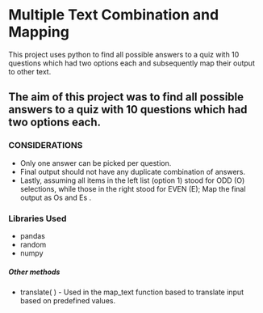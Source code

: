 # Multiple Text Combination and Mapping
This project uses python to find all possible answers to a quiz with 10 questions which had two options each and subsequently map their output to other text.


## The aim of this project was to find all possible answers to a quiz with 10 questions which had two options each.

### CONSIDERATIONS

- Only one answer can be picked per question.
- Final output should not have any duplicate combination of answers.
- Lastly, assuming all items in the left list (option 1) stood for ODD (O) selections, while those in the right stood for EVEN (E); Map the final output as Os and Es .

### Libraries Used
- pandas
- random
- numpy

##### Other methods
- translate( ) - Used in the map_text function based to translate input based on predefined values.
